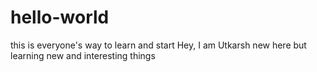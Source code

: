 # hello-world
this is everyone's way to learn and start
Hey, I am Utkarsh new here but learning new and interesting things 
